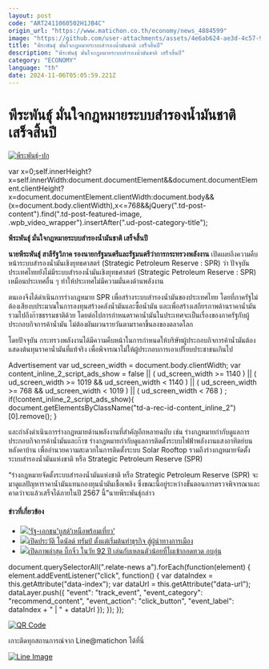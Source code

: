 ```yaml
---
layout: post
code: "ART2411060502H1JB4C"
origin_url: "https://www.matichon.co.th/economy/news_4884599"
image: "https://github.com/user-attachments/assets/4e6ab624-ae3d-4c57-9647-2b465b31ba53"
title: "พีระพันธุ์ มั่นใจกฎหมายระบบสำรองน้ำมันชาติ เสร็จสิ้นปี"
description: "พีระพันธุ์ มั่นใจกฎหมายระบบสำรองน้ำมันชาติ เสร็จสิ้นปี"
category: "ECONOMY"
language: "th"
date: 2024-11-06T05:05:59.221Z
---
```


# พีระพันธุ์ มั่นใจกฎหมายระบบสำรองน้ำมันชาติ เสร็จสิ้นปี

[![](https://www.matichon.co.th/wp-content/uploads/2024/11/พีระพันธุ์-ปก.jpg "พีระพันธุ์-ปก")](https://www.matichon.co.th/wp-content/uploads/2024/11/พีระพันธุ์-ปก.jpg)

var x=0;self.innerHeight?x=self.innerWidth:document.documentElement&&document.documentElement.clientHeight?x=document.documentElement.clientWidth:document.body&&(x=document.body.clientWidth),x<=768&&jQuery(".td-post-content").find(".td-post-featured-image, .wpb\_video\_wrapper").insertAfter(".ud-post-category-title");

**พีระพันธุ์ มั่นใจกฎหมายระบบสำรองน้ำมันชาติ เสร็จสิ้นปี**

**นายพีระพันธุ์ สาลีรัฐวิภาค รองนายกรัฐมนตรีและรัฐมนตรีว่าการกระทรวงพลังงาน** เปิดเผยถึงความคืบหน้าระบบสำรองน้ำมันเชิงยุทธศาสตร์ (Strategic Petroleum Reserve : SPR) ว่า ปัจจุบันประเทศไทยยังไม่มีระบบสำรองน้ำมันเชิงยุทธศาสตร์ (Strategic Petroleum Reserve : SPR) เหมือนประเทศอื่น ๆ ทำให้ประเทศไม่มีความมั่นคงด้านพลังงาน

ตนเองจึงได้ดำเนินการร่างกฎหมาย SPR เพื่อสร้างระบบสำรองน้ำมันของประเทศไทย โดยที่ภาครัฐไม่ต้องเสียงบประมาณในการลงทุนสร้างคลังน้ำมันและซื้อน้ำมัน และเพื่อสร้างเสถียรภาพด้านราคาน้ำมัน รวมไปถึงก๊าซธรรมชาติด้วย โดยต่อไปการกำหนดราคาน้ำมันในประเทศจะเป็นเรื่องของภาครัฐกับผู้ประกอบกิจการค้าน้ำมัน ไม่ต้องผันผวนรายวันตามราคาขึ้นลงของตลาดโลก

โดยปัจจุบัน กระทรวงพลังงานได้มีความคืบหน้าในการกำหนดให้บริษัทผู้ประกอบกิจการค้าน้ำมันต้องแสดงต้นทุนราคาน้ำมันที่แท้จริง เพื่อพิจารณาไม่ให้ผู้ประกอบการเอาเปรียบประชาชนเกินไป

Advertisement var ud\_screen\_width = document.body.clientWidth; var content\_inline\_2\_script\_ads\_show = false || ( ud\_screen\_width >= 1140 ) || ( ud\_screen\_width >= 1019 && ud\_screen\_width < 1140 ) || ( ud\_screen\_width >= 768 && ud\_screen\_width < 1019 ) || ( ud\_screen\_width < 768 ) ; if(!content\_inline\_2\_script\_ads\_show){ document.getElementsByClassName("td-a-rec-id-content\_inline\_2")\[0\].remove(); }

และกำลังดำเนินการร่างกฎหมายด้านพลังงานที่สำคัญอีกหลายฉบับ เช่น ร่างกฎหมายกำกับดูแลการประกอบกิจการค้าน้ำมันและก๊าซ ร่างกฎหมายกํากับดูแลการติดตั้งระบบไฟฟ้าพลังงานแสงอาทิตย์บนหลังคาบ้าน เพื่ออำนวยความสะดวกในการติดตั้งระบบ Solar Rooftop รวมถึงร่างกฎหมายจัดตั้งระบบสำรองน้ำมันแห่งชาติ หรือ Strategic Petroleum Reserve (SPR)

“ร่างกฎหมายจัดตั้งระบบสำรองน้ำมันแห่งชาติ หรือ Strategic Petroleum Reserve (SPR) จะมาดูแลปัญหาราคาน้ำมันแทนกองทุนน้ำมันเชื้อเพลิง ซึ่งขณะนี้อยู่ระหว่างขั้นตอนการตรวจพิจารณาและคาดว่าจะแล้วเสร็จได้ภายในปี 2567 นี้”นายพีระพันธุ์กล่าว

#### ข่าวที่เกี่ยวข้อง

*   [![](https://www.matichon.co.th/wp-content/uploads/2024/11/050611-1.jpg)‘รัฐ-เอกชน’บูสต์‘เหนือพร้อมเที่ยว’](https://www.matichon.co.th/economy/news_4883758)
*   [![](https://www.matichon.co.th/wp-content/uploads/2024/11/ปกข่าว-7281-49.jpg)เปิดประวัติ โดนัลด์ ทรัมป์ ตั้งแต่เริ่มต้นทำธุรกิจ สู่ผู้นำทางการเมือง](https://www.matichon.co.th/foreign/news_4884583)
*   [![](https://www.matichon.co.th/wp-content/uploads/2024/11/ภาพล่าสุด45.jpg)เปิดภาพล่าสุด บิ๊กจิ๋ว ในวัย 92 ปี เล่นกับเหลนตัวน้อยที่โผเข้ากอดทวด อบอุ่น](https://www.matichon.co.th/politics/news_4884584)

document.querySelectorAll(".relate-news a").forEach(function(element) { element.addEventListener("click", function() { var dataIndex = this.getAttribute("data-index"); var dataUrl = this.getAttribute("data-url"); dataLayer.push({ "event": "track\_event", "event\_category": "recommend\_content", "event\_action": "click\_button", "event\_label": dataIndex + " | " + dataUrl }); }); });

[![QR Code](https://www.matichon.co.th/wp-content/uploads/2023/07/wob1371z.jpg)](https://lin.ee/ht0nDxX)

เกาะติดทุกสถานการณ์จาก Line@matichon ได้ที่นี่

[![Line Image](https://www.matichon.co.th/wp-content/uploads/2023/07/th.png)](https://lin.ee/ht0nDxX)